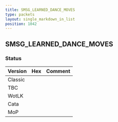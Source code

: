 ```yaml
---
title: SMSG_LEARNED_DANCE_MOVES
type: packets
layout: single_markdown_in_list
position: 1042
---
```


## SMSG_LEARNED_DANCE_MOVES

### Status

Version | Hex | Comment
---------- | ---------- | ----------
Classic |  |
TBC |  |
WotLK |  |
Cata |  |
MoP |  |